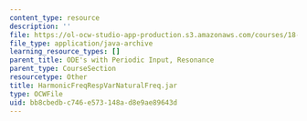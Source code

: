 ```yaml
---
content_type: resource
description: ''
file: https://ol-ocw-studio-app-production.s3.amazonaws.com/courses/18-03sc-differential-equations-fall-2011/bb8cbedbc746e573148ad8e9ae89643d_HarmonicFreqRespVarNaturalFreq.jar
file_type: application/java-archive
learning_resource_types: []
parent_title: ODE's with Periodic Input, Resonance
parent_type: CourseSection
resourcetype: Other
title: HarmonicFreqRespVarNaturalFreq.jar
type: OCWFile
uid: bb8cbedb-c746-e573-148a-d8e9ae89643d
---
```

